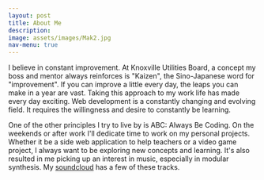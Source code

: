 ```yaml
---
layout: post
title: About Me
description:
image: assets/images/Mak2.jpg
nav-menu: true
---
```


I believe in constant improvement. At Knoxville Utilities Board, a concept my boss and mentor always reinforces is "Kaizen", the Sino-Japanese word for "improvement". If you
can improve a little every day, the leaps you can make in a year are vast. Taking this approach to my work life has made every day exciting. Web development is a constantly changing
and evolving field. It requires the willingness and desire to constantly be learning.

One of the other principles I try to live by is ABC: Always Be Coding. On the weekends or after work I'll dedicate time to work on my personal projects. Whether it be a side
web application to help teachers or a video game project, I always want to be exploring new concepts and learning. It's also resulted in me picking up an interest in music, especially
in modular synthesis. My <a href="https://soundcloud.com/astronaut-bicycle" target="_blank">soundcloud</a> has a few of these tracks.